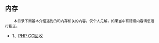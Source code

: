 ## 内存

		本目录下面基本介绍遇到的和内存相关的内容，仅个人见解，如果当中有错误内容请您进行指正。
		
	
* 1、[PHP GC回收](https://github.com/colinleng/interviewquestions/blob/master/%E5%86%85%E5%AD%98/gc.md)